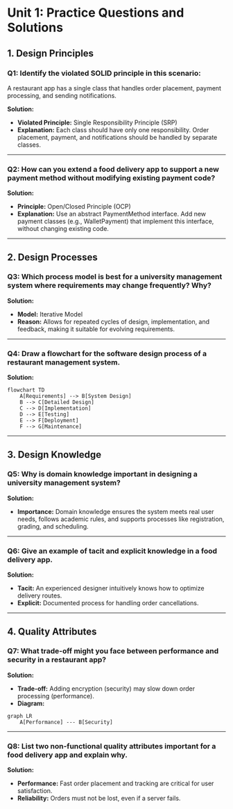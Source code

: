 # Unit 1: Practice Questions and Solutions

## 1. Design Principles

### Q1: Identify the violated SOLID principle in this scenario:
A restaurant app has a single class that handles order placement, payment processing, and sending notifications.

**Solution:**
- **Violated Principle:** Single Responsibility Principle (SRP)
- **Explanation:** Each class should have only one responsibility. Order placement, payment, and notifications should be handled by separate classes.

---

### Q2: How can you extend a food delivery app to support a new payment method without modifying existing payment code?

**Solution:**
- **Principle:** Open/Closed Principle (OCP)
- **Explanation:** Use an abstract PaymentMethod interface. Add new payment classes (e.g., WalletPayment) that implement this interface, without changing existing code.

---

## 2. Design Processes

### Q3: Which process model is best for a university management system where requirements may change frequently? Why?

**Solution:**
- **Model:** Iterative Model
- **Reason:** Allows for repeated cycles of design, implementation, and feedback, making it suitable for evolving requirements.

---

### Q4: Draw a flowchart for the software design process of a restaurant management system.

**Solution:**
```mermaid
flowchart TD
    A[Requirements] --> B[System Design]
    B --> C[Detailed Design]
    C --> D[Implementation]
    D --> E[Testing]
    E --> F[Deployment]
    F --> G[Maintenance]
```

---

## 3. Design Knowledge

### Q5: Why is domain knowledge important in designing a university management system?

**Solution:**
- **Importance:** Domain knowledge ensures the system meets real user needs, follows academic rules, and supports processes like registration, grading, and scheduling.

---

### Q6: Give an example of tacit and explicit knowledge in a food delivery app.

**Solution:**
- **Tacit:** An experienced designer intuitively knows how to optimize delivery routes.
- **Explicit:** Documented process for handling order cancellations.

---

## 4. Quality Attributes

### Q7: What trade-off might you face between performance and security in a restaurant app?

**Solution:**
- **Trade-off:** Adding encryption (security) may slow down order processing (performance).
- **Diagram:**
```mermaid
graph LR
    A[Performance] --- B[Security]
```

---

### Q8: List two non-functional quality attributes important for a food delivery app and explain why.

**Solution:**
- **Performance:** Fast order placement and tracking are critical for user satisfaction.
- **Reliability:** Orders must not be lost, even if a server fails. 